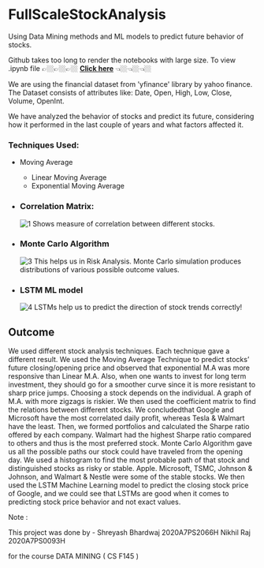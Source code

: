 # FullScaleStockAnalysis
Using Data Mining methods and ML models to predict future behavior of stocks.

Github takes too long to render the notebooks with large size. To view .ipynb file
👉🏼👉🏼👉🏼
**[Click here](https://nbviewer.org/github/07nikhilraj/FullScaleStockAnalysis/blob/master/project.ipynb)** 👈🏼👈🏼👈🏼

We are using the financial dataset from 'yfinance' library by yahoo finance. The Dataset consists of attributes like: Date, Open, High, Low, Close, Volume, OpenInt.

We have analyzed the behavior of stocks and predict its future, considering how it performed in the last couple of years and what factors affected it. 

### Techniques Used: 
* Moving Average
  * Linear Moving Average
  * Exponential Moving Average
* ### Correlation Matrix: 
  ![1](https://user-images.githubusercontent.com/86933754/176680149-b1f567a1-2933-49a9-88b2-7e5a21908f01.png)
  Shows measure of correlation between different stocks.


* ### Monte Carlo Algorithm
  ![3](https://user-images.githubusercontent.com/86933754/176680421-e799fbd0-d731-4e9b-b0ae-f7f9a8697816.png)
  This helps us in Risk Analysis. Monte Carlo simulation produces distributions of various possible outcome values. 

* ### LSTM ML model
  ![4](https://user-images.githubusercontent.com/86933754/176680491-fc212081-048b-41fc-9ccd-e7443ed25502.png)
  LSTMs help us to predict the direction of stock trends correctly!


## Outcome
We used different stock analysis techniques. Each technique gave a different result. We used the Moving Average Technique to predict stocks’ future closing/opening price and observed that exponential M.A was more responsive than Linear M.A. Also, when one wants to invest for long term investment, they should go for a smoother curve since it is more resistant to sharp price jumps. Choosing a stock depends on the individual. A graph of M.A. with more zigzags is riskier. We then used the coefficient matrix to find the relations between different stocks. We concludedthat Google and Microsoft have the most correlated daily profit, whereas Tesla & Walmart have the least. Then, we formed portfolios and calculated the Sharpe ratio offered by each company. Walmart had the highest Sharpe ratio compared to others and thus is the most preferred stock. Monte Carlo Algorithm gave us all the possible paths our stock could have traveled from the opening day. We used a histogram to find the most probable path of that stock and distinguished stocks as risky or stable. Apple. Microsoft, TSMC, Johnson & Johnson, and Walmart & Nestle were some of the stable stocks. We then used the LSTM Machine Learning model to predict the closing stock price of Google, and we could see that LSTMs are good when it comes to predicting stock price behavior and not exact values. 

Note :

This project was done by -
Shreyash Bhardwaj 2020A7PS2066H
Nikhil Raj        2020A7PS0093H

for the course DATA MINING ( CS F145 )
